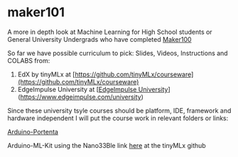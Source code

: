 # maker101

A more in depth look at Machine Learning for High School students or General University Undergrads who have completed [Maker100](https://github.com/hpssjellis/maker100)


So far we have possible curriculum to pick: Slides, Videos, Instructions and COLABS from:

1.  EdX by tinyMLx  at [https://github.com/tinyMLx/courseware](https://github.com/tinyMLx/courseware)    
2.  EdgeImpulse University at [[EdgeImpulse University](https://www.edgeimpulse.com/university)](https://www.edgeimpulse.com/university)


Since these university tsyle courses should be platform, IDE, framework and hardware independent I will put the course work in relevant folders or links:

[Arduino-Portenta](https://github.com/hpssjellis/maker101/tree/main/arduino-portenta)

Arduino-ML-Kit using the Nano33Ble link [here](https://github.com/tinyMLx/arduino-library) at the tinyMLx github





